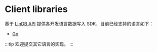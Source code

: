 # Client libraries

基于 [LinDB API](../api.md) 提供各开发语言数据写入 SDK，目前已经支持的语言如下：

- [Go](go.md)

:::tip
欢迎提交其它语言的实现。
:::